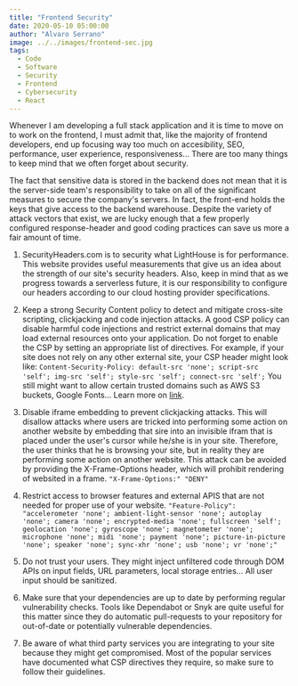 ```yaml
---
title: "Frontend Security"
date: 2020-05-10 05:00:00
author: "Alvaro Serrano"
image: ../../images/frontend-sec.jpg
tags:
  - Code
  - Software
  - Security
  - Frontend
  - Cybersecurity
  - React
---
```


Whenever I am developing a full stack application and it is time to move on to work on the frontend, I must admit that, like the majority of frontend developers, end up focusing way too much on accesibility, SEO, performance, user experience, responsiveness... There are too many things to keep mind that we often forget about security.

The fact that sensitive data is stored in the backend does not mean that it is the server-side team's responsibility to take on all of the significant measures to secure the company's servers. In fact, the front-end holds the keys that give access to the backend warehouse. Despite the variety of attack vectors that exist, we are lucky enough that a few properly configured response-header and good coding practices can save us more a fair amount of time.

1. SecurityHeaders.com is to security what LightHouse is for performance. This website provides useful measurements that give us an idea about the strength of our site's security headers. Also, keep in mind that as we progress towards a serverless future, it is our responsibility to configure our headers according to our cloud hosting provider specifications.

2. Keep a strong Security Content policy to detect and mitigate cross-site scripting, clickjacking and code injection attacks. A good CSP policy can disable harmful code injections and restrict external domains that may load external resources onto your application. Do not forget to enable the CSP by setting an appropriate list of directives. For example, if your site does not rely on any other external site, your CSP header might look like:
   `Content-Security-Policy: default-src 'none'; script-src 'self'; img-src 'self'; style-src 'self'; connect-src 'self';`
   You still might want to allow certain trusted domains such as AWS S3 buckets, Google Fonts... Learn more on [link](https://developer.mozilla.org/en-US/docs/Web/HTTP/Headers/Content-Security-Policy?ref=hackernoon.com "MDN").

3. Disable iframe embedding to prevent clickjacking attacks. This will disallow attacks where users are tricked into performing some action on another website by embedding that sire into an invisible ifram that is placed under the user's cursor while he/she is in your site. Therefore, the user thinks that he is browsing your site, but in reality they are performing some action on another website. This attack can be avoided by providing the X-Frame-Options header, which will prohibit rendering of websited in a frame.
   `"X-Frame-Options:" "DENY"`

4. Restrict access to browser features and external APIS that are not needed for proper use of your website.
   `"Feature-Policy": "accelerometer 'none'; ambient-light-sensor 'none'; autoplay 'none'; camera 'none'; encrypted-media 'none'; fullscreen 'self'; geolocation 'none'; gyroscope 'none'; magnetometer 'none'; microphone 'none'; midi 'none'; payment 'none'; picture-in-picture 'none'; speaker 'none'; sync-xhr 'none'; usb 'none'; vr 'none';"`

5. Do not trust your users. They might inject unfiltered code through DOM APIs on input fields, URL parameters, local storage entries... All user input should be sanitized.

6. Make sure that your dependencies are up to date by performing regular vulnerability checks. Tools like Dependabot or Snyk are quite useful for this matter since they do automatic pull-requests to your repository for out-of-date or potentially vulnerable dependencies.

7. Be aware of what third party services you are integrating to your site because they might get compromised. Most of the popular services have documented what CSP directives they require, so make sure to follow their guidelines.
